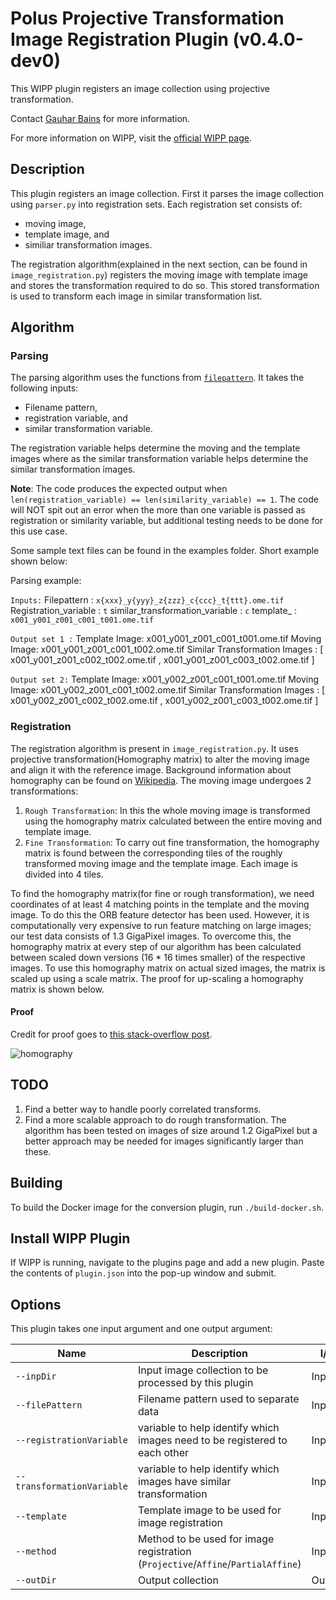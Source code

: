 # Polus Projective Transformation Image Registration Plugin (v0.4.0-dev0)

This WIPP plugin registers an image collection using projective transformation.

Contact [Gauhar Bains](mailto:gauhar.bains@labshare.org) for more information.

For more information on WIPP, visit the [official WIPP page](https://isg.nist.gov/deepzoomweb/software/wipp).

## Description

This plugin registers an image collection.
First it parses the image collection using `parser.py` into registration sets.
Each registration set consists of:
  - moving image,
  - template image, and
  - similiar transformation images.

The registration algorithm(explained in the next section, can be found in `image_registration.py`) registers the moving image with template image and stores the transformation required to do so.
This stored transformation is used to transform each image in similar transformation list.

## Algorithm

### Parsing

The parsing algorithm uses the functions from [`filepattern`](https://github.com/PolusAI/filepattern).
It takes the following inputs:
  - Filename pattern,
  - registration variable, and
  - similar transformation variable.

The registration variable helps determine the moving and the template images where as the similar transformation variable helps determine the similar transformation images.

**Note**: The code produces the expected output when `len(registration_variable) == len(similarity_variable) == 1`.
The code will NOT spit out an error when the more than one variable is passed as registration or similarity variable, but additional testing needs to be done for this use case.

Some sample text files can be found in the examples folder. Short example shown below:

Parsing example:

`Inputs:`
Filepattern :   `x{xxx}_y{yyy}_z{zzz}_c{ccc}_t{ttt}.ome.tif`
Registration_variable :  `t`
similar_transformation_variable : `c`
template_ :  `x001_y001_z001_c001_t001.ome.tif`

`Output set 1 :`
Template Image:  x001_y001_z001_c001_t001.ome.tif
Moving Image:  x001_y001_z001_c001_t002.ome.tif
Similar Transformation Images :   [ x001_y001_z001_c002_t002.ome.tif , x001_y001_z001_c003_t002.ome.tif ]

`Output set 2:`
Template Image:  x001_y002_z001_c001_t001.ome.tif
Moving Image:   x001_y002_z001_c001_t002.ome.tif
Similar Transformation Images :  [ x001_y002_z001_c002_t002.ome.tif , x001_y002_z001_c003_t002.ome.tif ]

### Registration

The registration algorithm is present in `image_registration.py`.
It uses projective transformation(Homography matrix) to alter the moving image and align it with the reference image.
Background information about homography can be found on [Wikipedia](https://en.wikipedia.org/wiki/Homography).
The moving image undergoes 2 transformations:

1. `Rough Transformation`: In this the whole moving image is transformed using the homography matrix calculated between the entire moving and template image.
2. `Fine Transformation`: To carry out fine transformation, the homography matrix is found between the corresponding tiles of the roughly transformed moving image and the template image. Each image is divided into 4 tiles.

To find the homography matrix(for fine or rough transformation), we need coordinates of at least 4 matching points in the template and the moving image.
To do this the ORB feature detector has been used.
However, it is computationally very expensive to run feature matching on large images; our test data consists of 1.3 GigaPixel images.
To overcome this, the homography matrix at every step of our algorithm has been calculated between scaled down versions (16 * 16 times smaller) of the respective images.
To use this homography matrix on actual sized images, the matrix is scaled up using a scale matrix.
The proof for up-scaling a homography matrix is shown below.

#### Proof

Credit for proof goes to [this stack-overflow post](https://stackoverflow.com/questions/21019338/how-to-change-the-homography-with-the-scale-of-the-image/56623249).

![homography](https://user-images.githubusercontent.com/48079888/78402511-b04d8200-75c8-11ea-9d22-cee13f3912db.gif)

## TODO

1. Find a better way to handle poorly correlated transforms.
2. Find a more scalable approach to do rough transformation. The algorithm has been tested on images of size around 1.2 GigaPixel but a better approach may be needed for images significantly larger than these.

## Building

To build the Docker image for the conversion plugin, run `./build-docker.sh`.

## Install WIPP Plugin

If WIPP is running, navigate to the plugins page and add a new plugin. Paste the contents of `plugin.json` into the pop-up window and submit.

## Options

This plugin takes one input argument and one output argument:

| Name                       | Description                                                                      | I/O    | Type       | Default      |
| -------------------------- | -------------------------------------------------------------------------------- | ------ | ---------- | ------------ |
| `--inpDir`                 | Input image collection to be processed by this plugin                            | Input  | collection | N/A          |
| `--filePattern`            | Filename pattern used to separate data                                           | Input  | string     | N/A          |
| `--registrationVariable`   | variable to help identify which images need to be registered to each other       | Input  | string     | N/A          |
| `--transformationVariable` | variable to help identify which images have similar transformation               | Input  | string     | N/A          |
| `--template`               | Template image to be used for image registration                                 | Input  | string     | N/A          |
| `--method`                 | Method to be used for image registration (`Projective`/`Affine`/`PartialAffine`) | Input  | enum       | `Projective` |
| `--outDir`                 | Output collection                                                                | Output | collection | N/A          |
